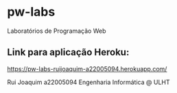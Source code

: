 # pw-labs
Laboratórios de Programação Web

## Link para aplicação Heroku:
https://pw-labs-ruijoaquim-a22005094.herokuapp.com/

Rui Joaquim
a22005094
Engenharia Informática @ ULHT
